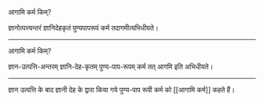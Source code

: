 आगामि कर्म किम्?  

ज्ञानोत्पत्त्यन्तरं ज्ञानिदेहकृतं पुण्यपापरूपं कर्म तदागमीत्यभिधीयते।

---

आगामि कर्म किम्?  

ज्ञान-उत्पत्ति-अन्तरम् ज्ञानि-देह-कृतम् पुण्य-पाप-रूपम् कर्म तत् आगमि इति अभिधीयते।

---

ज्ञान उत्पत्ति के बाद ज्ञानी देह के द्वारा किया गये पुण्य-पाप रूपी कर्म को [[आगामि कर्म]] कहते हैं।